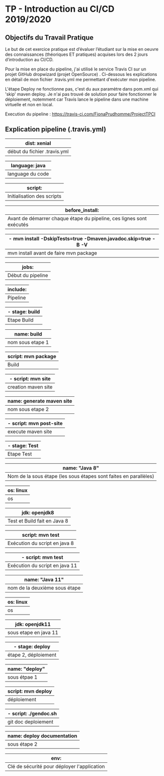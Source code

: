 # TP - Introduction au CI/CD 2019/2020



## Objectifs du Travail Pratique

Le but de cet exercice pratique est d’évaluer l’étudiant sur la mise en oeuvre des connaissances (théoriques ET pratiques) acquises lors des 2 jours d’introduction au CI/CD.

Pour la mise en place du pipeline, j'ai utilisé le service Travis CI sur un projet GitHub dropwizard (projet OpenSource) . Ci-dessous les explications en détail de mon fichier .travis.yml me permettant d'exécuter mon pipeline.

L'étape Deploy ne fonctionne pas, c'est du aux paramètre dans pom.xml qui 'skip' maven deploy. Je n'ai pas trouvé de solution pour faire fonctionner le déploiement, notemment car Travis lance le pipeline dans une machine virtuelle et non en local.

Execution du pipeline : 
https://travis-ci.com/FionaPrudhomme/ProjectTPCI

## Explication pipeline (.travis.yml)

| dist: xenial                 |
| ---------------------------- |
| début du fichier .travis.yml |

| language: java   |
| ---------------- |
| language du code |

| script:                    |
| -------------------------- |
| Initialisation des scripts |

| before_install:                                              |
| ------------------------------------------------------------ |
| Avant de démarrer chaque étape du pipeline, ces lignes sont exécutés |

| - mvn install -DskipTests=true -Dmaven.javadoc.skip=true -B -V |
| ------------------------------------------------------------ |
| mvn install avant de faire mvn package                       |

| jobs:             |
| ----------------- |
| Début du pipeline |

| include: |
| -------- |
| Pipeline |

| **- stage: build** |
| ------------------ |
| Etape Build        |

| name: build      |
| ---------------- |
| nom sous etape 1 |

| script: mvn package |
| ------------------- |
| Build               |

| - script: mvn site  |
| ------------------- |
| creation maven site |

| name: generate maven site |
| ------------------------- |
| nom sous etape 2          |

| - script: mvn post-site |
| ----------------------- |
| execute maven site      |

| - stage: Test |
| ------------- |
| Etape Test    |

| name: "Java 8"                                               |
| ------------------------------------------------------------ |
| Nom de la sous étape (les sous étapes sont faites en parallèles) |

| os: linux |
| --------- |
| os        |

| jdk: openjdk8                |
| ---------------------------- |
| Test et Build fait en Java 8 |

| script: mvn test              |
| ----------------------------- |
| Exécution du script en java 8 |

| - script: mvn test             |
| ------------------------------ |
| Exécution du script en java 11 |

| name: "Java 11"               |
| ----------------------------- |
| nom de la deuxième sous étape |

| os: linux |
| --------- |
| os        |

| jdk: openjdk11        |
| --------------------- |
| sous etape en java 11 |

| - stage: deploy      |
| -------------------- |
| étape 2, déploiement |

| name: "deploy" |
| -------------- |
| sous étpae 1   |

| script: mvn deploy |
| ------------------ |
| déploiement        |

| - script: ./gendoc.sh     |
| ------------------------- |
| git doc deploiement       |

| name:  deploy documentation |
| ------------------------    |
| sous étape 2                |

| env:                                        |
| ------------------------------------------- |
| Clé de sécurité pour déployer l'application |

